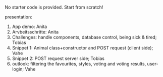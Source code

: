 No starter code is provided. Start from scratch!


presentation:

1. App demo: Anita
2. Arvbeitsschritte: Anita
3. Challenges: handle components, database control, being sick & tired; Tobias
4. Snippet 1: Animal class+constructor and POST request (client side); Vahe
5. Snippet 2: POST request server side; Tobias
6. outlook: filtering the favourites, styles, voting and voting results, user-login; Vahe

